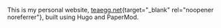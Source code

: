 This is my personal website, [teaegg.net](https://teaegg.net){target="_blank" rel="noopener noreferrer"}, built using Hugo and PaperMod.
